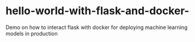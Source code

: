 # hello-world-with-flask-and-docker-
Demo on how to interact flask with docker for deploying machine learning models in production
